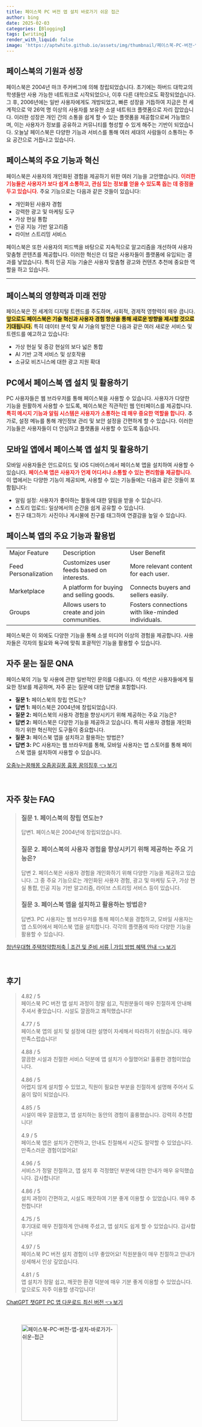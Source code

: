 ```yaml
---
title: 페이스북 PC 버전 앱 설치 바로가기 쉬운 접근
author: bing
date: 2025-02-03
categories: [Blogging]
tags: [writing]
render_with_liquid: false
image: 'https://aptwhite.github.io/assets/img/thumbnail/페이스북-PC-버전-앱-설치-바로가기-쉬운-접근.webp'
---
```



<h2 id='페이스북의 기원과 성장'>페이스북의 기원과 성장</h2>

<p>페이스북은 2004년 마크 주커버그에 의해 창립되었습니다. 초기에는 하버드 대학교의 학생들만 사용 가능한 네트워크로 시작되었으나, 이후 다른 대학으로도 확장되었습니다. 그 후, 2006년에는 일반 사용자에게도 개방되었고, 빠른 성장을 거듭하여 지금은 전 세계적으로 약 26억 명 이상의 사용자를 보유한 소셜 네트워크 플랫폼으로 자리 잡았습니다. 이러한 성장은 개인 간의 소통을 쉽게 할 수 있는 플랫폼을 제공함으로써 가능했으며, 이는 사용자가 정보를 공유하고 커뮤니티를 형성할 수 있게 해주는 기반이 되었습니다. 오늘날 페이스북은 다양한 기능과 서비스를 통해 여러 세대의 사람들이 소통하는 주요 공간으로 거듭나고 있습니다.</p>

<h2 id='페이스북의 주요 기능과 혁신'>페이스북의 주요 기능과 혁신</h2>

<p>페이스북은 사용자의 개인화된 경험을 제공하기 위한 여러 기능을 고안했습니다. <b><span style="color: #ee2323;">이러한 기능들은 사용자가 보다 쉽게 소통하고, 관심 있는 정보를 얻을 수 있도록 돕는 데 중점을 두고 있습니다.</span></b> 주요 기능으로는 다음과 같은 것들이 있습니다:</p>

<ul>
    <li>개인화된 사용자 경험</li>
    <li>강력한 광고 및 마케팅 도구</li>
    <li>가상 현실 통합</li>
    <li>인공 지능 기반 알고리즘</li>
    <li>라이브 스트리밍 서비스</li>
</ul>

<p>페이스북은 또한 사용자의 피드백을 바탕으로 지속적으로 알고리즘을 개선하여 사용자 맞춤형 콘텐츠를 제공합니다. 이러한 혁신은 더 많은 사용자들이 플랫폼에 유입되는 결과를 낳았습니다. 특히 인공 지능 기술은 사용자 맞춤형 광고와 컨텐츠 추천에 중요한 역할을 하고 있습니다.</p>

<hr />

<h2 id='페이스북의 영향력과 미래 전망'>페이스북의 영향력과 미래 전망</h2>

<p>페이스북은 전 세계의 디지털 트렌드를 주도하며, 사회적, 경제적 영향력이 매우 큽니다. <b><span style="background-color: #ffe066;">앞으로도 페이스북은 기술 혁신과 사용자 경험 향상을 통해 새로운 방향을 제시할 것으로 기대됩니다.</span></b> 특히 데이터 분석 및 AI 기술의 발전은 다음과 같은 여러 새로운 서비스 및 트렌드를 예고하고 있습니다:</p>

<ul>
    <li>가상 현실 및 증강 현실의 보다 넓은 통합</li>
    <li>AI 기반 고객 서비스 및 상호작용</li>
    <li>소규모 비즈니스에 대한 광고 지원 확대</li>
</ul>

<h2 id='PC에서 페이스북 앱 설치 및 활용하기'>PC에서 페이스북 앱 설치 및 활용하기</h2>

<p>PC 사용자들은 웹 브라우저를 통해 페이스북을 사용할 수 있습니다. 사용자가 다양한 기능을 원활하게 사용할 수 있도록, 페이스북은 직관적인 웹 인터페이스를 제공합니다. <b><span style="color: #ee2323;">특히 메시지 기능과 알림 시스템은 사용자가 소통하는 데 매우 중요한 역할을 합니다.</span></b> 추가로, 설정 메뉴를 통해 개인정보 관리 및 보안 설정을 간편하게 할 수 있습니다. 이러한 기능들은 사용자들이 더 안심하고 플랫폼을 사용할 수 있도록 돕습니다.</p>

<h2 id='모바일 앱에서 페이스북 앱 설치 및 활용하기'>모바일 앱에서 페이스북 앱 설치 및 활용하기</h2>

<p>모바일 사용자들은 안드로이드 및 iOS 디바이스에서 페이스북 앱을 설치하여 사용할 수 있습니다. <b><span style="color: #ee2323;">페이스북 앱은 사용자가 언제 어디서나 소통할 수 있는 편리함을 제공합니다.</span></b> 이 앱에서는 다양한 기능이 제공되며, 사용할 수 있는 기능들에는 다음과 같은 것들이 포함됩니다:</p>

<ul>
    <li>알림 설정: 사용자가 좋아하는 활동에 대한 알림을 받을 수 있습니다.</li>
    <li>스토리 업로드: 일상에서의 순간을 쉽게 공유할 수 있습니다.</li>
    <li>친구 태그하기: 사진이나 게시물에 친구를 태그하여 연결감을 높일 수 있습니다.</li>
</ul>

<h2 id='페이스북 앱의 주요 기능과 활용법'>페이스북 앱의 주요 기능과 활용법</h2>

<table>
    <tr>
        <td>Major Feature</td>
        <td>Description</td>
        <td>User Benefit</td>
    </tr>
    <tr>
        <td>Feed Personalization</td>
        <td>Customizes user feeds based on interests.</td>
        <td>More relevant content for each user.</td>
    </tr>
    <tr>
        <td>Marketplace</td>
        <td>A platform for buying and selling goods.</td>
        <td>Connects buyers and sellers easily.</td>
    </tr>
    <tr>
        <td>Groups</td>
        <td>Allows users to create and join communities.</td>
        <td>Fosters connections with like-minded individuals.</td>
    </tr>
</table>

<p>페이스북은 이 외에도 다양한 기능을 통해 소셜 미디어 이상의 경험을 제공합니다. 사용자들은 각자의 필요와 욕구에 맞춰 포괄적인 기능을 활용할 수 있습니다.</p>

<h2 id='자주 묻는 질문 QNA'>자주 묻는 질문 QNA</h2>

<p>페이스북의 기능 및 사용에 관한 일반적인 문의를 다룹니다. 이 섹션은 사용자들에게 필요한 정보를 제공하며, 자주 묻는 질문에 대한 답변을 포함합니다.</p>

<ul>
    <li><b>질문 1:</b> 페이스북의 창립 연도는?</li>
    <li><b>답변 1:</b> 페이스북은 2004년에 창립되었습니다.</li>
    <li><b>질문 2:</b> 페이스북의 사용자 경험을 향상시키기 위해 제공하는 주요 기능은?</li>
    <li><b>답변 2:</b> 페이스북은 다양한 기능을 제공하고 있습니다. 특히 사용자 경험을 개인화하기 위한 혁신적인 도구들이 중요합니다.</li>
    <li><b>질문 3:</b> 페이스북 앱을 설치하고 활용하는 방법은?</li>
    <li><b>답변 3:</b> PC 사용자는 웹 브라우저를 통해, 모바일 사용자는 앱 스토어를 통해 페이스북 앱을 설치하여 사용할 수 있습니다.</li>
</ul>


<p><a class="click-button" title="오줌누는꿈해몽 오줌꿈길몽 흉몽 꿈의징후" href="https://aptwhite.github.io/posts/%EC%98%A4%EC%A4%8C%EB%88%84%EB%8A%94%EA%BF%88%ED%95%B4%EB%AA%BD-%EC%98%A4%EC%A4%8C%EA%BF%88%EA%B8%B8%EB%AA%BD-%ED%9D%89%EB%AA%BD-%EA%BF%88%EC%9D%98%EC%A7%95%ED%9B%84/" rel="dofollow">오줌누는꿈해몽 오줌꿈길몽 흉몽 꿈의징후 👈 보기</a></p><br>
<h2 id='자주_찾는_FAQ'>자주 찾는 FAQ</h2>
<div itemscope="" itemtype="https://schema.org/FAQPage"> 
<blockquote> 
<div itemscope="" itemprop="mainEntity" itemtype="https://schema.org/Question"> 
<h3 itemprop="name">질문 1. 페이스북의 창립 연도는?</h3> 
<div itemscope="" itemprop="acceptedAnswer" itemtype="https://schema.org/Answer"> 
<span itemprop="text"> 
<p>답변1. 페이스북은 2004년에 창립되었습니다.</p> 
</span> 
</div> 
</div> 
<div itemscope="" itemprop="mainEntity" itemtype="https://schema.org/Question"> 
<h3 itemprop="name">질문 2. 페이스북의 사용자 경험을 향상시키기 위해 제공하는 주요 기능은?</h3> 
<div itemscope="" itemprop="acceptedAnswer" itemtype="https://schema.org/Answer"> 
<span itemprop="text"> 
<p>답변 2. 페이스북은 사용자 경험을 개인화하기 위해 다양한 기능을 제공하고 있습니다. 그 중 주요 기능으로는 개인화된 사용자 경험, 광고 및 마케팅 도구, 가상 현실 통합, 인공 지능 기반 알고리즘, 라이브 스트리밍 서비스 등이 있습니다.</p> 
</span> 
</div> 
</div> 
<div itemscope="" itemprop="mainEntity" itemtype="https://schema.org/Question"> 
<h3 itemprop="name">질문 3. 페이스북 앱을 설치하고 활용하는 방법은?</h3> 
<div itemscope="" itemprop="acceptedAnswer" itemtype="https://schema.org/Answer"> 
<span itemprop="text"> 
<p>답변3. PC 사용자는 웹 브라우저를 통해 페이스북을 경험하고, 모바일 사용자는 앱 스토어에서 페이스북 앱을 설치합니다. 각각의 플랫폼에 따라 다양한 기능을 활용할 수 있습니다.</p> 
</span> 
</div> 
</div> 
</blockquote> 
</div>
<p><a class="click-button" title="청년우대형 주택청약합저축 | 조건 및 준비 서류 | 가입 방법 혜택 안내" href="https://aptwhite.github.io/posts/%EC%B2%AD%EB%85%84%EC%9A%B0%EB%8C%80%ED%98%95-%EC%A3%BC%ED%83%9D%EC%B2%AD%EC%95%BD%ED%95%A9%EC%A0%80%EC%B6%95-%EC%A1%B0%EA%B1%B4-%EB%B0%8F-%EC%A4%80%EB%B9%84-%EC%84%9C%EB%A5%98-%EA%B0%80%EC%9E%85-%EB%B0%A9%EB%B2%95-%ED%98%9C%ED%83%9D-%EC%95%88%EB%82%B4/" rel="dofollow">청년우대형 주택청약합저축 | 조건 및 준비 서류 | 가입 방법 혜택 안내 👈 보기</a></p><br>
<h2 id='후기'>후기</h2>
<div itemscope itemtype="https://schema.org/Product">
  <blockquote>
  <div itemprop="review" itemscope itemtype="https://schema.org/Review">
      <div itemprop="reviewRating" itemscope itemtype="https://schema.org/Rating"> <span itemprop="ratingValue">4.82</span> / <span itemprop="bestRating">5</span> </div>
      <span itemprop="reviewBody">페이스북 PC 버전 앱 설치 과정이 정말 쉽고, 직원분들이 매우 친절하게 안내해 주셔서 좋았습니다. 시설도 깔끔하고 쾌적했습니다!</span>
  </div>
  <br>
  <div itemprop="review" itemscope itemtype="https://schema.org/Review">
      <div itemprop="reviewRating" itemscope itemtype="https://schema.org/Rating"> <span itemprop="ratingValue">4.77</span> / <span itemprop="bestRating">5</span> </div>
      <span itemprop="reviewBody">페이스북 앱의 설치 및 설정에 대한 설명이 자세해서 따라하기 쉬웠습니다. 매우 만족스럽습니다!</span>
  </div>
  <br>
  <div itemprop="review" itemscope itemtype="https://schema.org/Review">
      <div itemprop="reviewRating" itemscope itemtype="https://schema.org/Rating"> <span itemprop="ratingValue">4.88</span> / <span itemprop="bestRating">5</span> </div>
      <span itemprop="reviewBody">깔끔한 시설과 친절한 서비스 덕분에 앱 설치가 수월했어요! 훌륭한 경험이었습니다.</span>
  </div>
  <br>
  <div itemprop="review" itemscope itemtype="https://schema.org/Review">
      <div itemprop="reviewRating" itemscope itemtype="https://schema.org/Rating"> <span itemprop="ratingValue">4.86</span> / <span itemprop="bestRating">5</span> </div>
      <span itemprop="reviewBody">어렵지 않게 설치할 수 있었고, 직원이 필요한 부분을 친절하게 설명해 주어서 도움이 많이 되었습니다.</span>
  </div>
  <br>
  <div itemprop="review" itemscope itemtype="https://schema.org/Review">
      <div itemprop="reviewRating" itemscope itemtype="https://schema.org/Rating"> <span itemprop="ratingValue">4.85</span> / <span itemprop="bestRating">5</span> </div>
      <span itemprop="reviewBody">시설이 매우 깔끔했고, 앱 설치하는 동안의 경험이 훌륭했습니다. 강력히 추천합니다!</span>
  </div>
  <br>
  <div itemprop="review" itemscope itemtype="https://schema.org/Review">
      <div itemprop="reviewRating" itemscope itemtype="https://schema.org/Rating"> <span itemprop="ratingValue">4.9</span> / <span itemprop="bestRating">5</span> </div>
      <span itemprop="reviewBody">페이스북 앱은 설치가 간편하고, 안내도 친절해서 시간도 절약할 수 있었습니다. 만족스러운 경험이었어요!</span>
  </div>
  <br>
  <div itemprop="review" itemscope itemtype="https://schema.org/Review">
      <div itemprop="reviewRating" itemscope itemtype="https://schema.org/Rating"> <span itemprop="ratingValue">4.96</span> / <span itemprop="bestRating">5</span> </div>
      <span itemprop="reviewBody">서비스가 정말 친절하고, 앱 설치 후 걱정했던 부분에 대한 안내가 매우 유익했습니다. 감사합니다!</span>
  </div>
  <br>
  <div itemprop="review" itemscope itemtype="https://schema.org/Review">
      <div itemprop="reviewRating" itemscope itemtype="https://schema.org/Rating"> <span itemprop="ratingValue">4.86</span> / <span itemprop="bestRating">5</span> </div>
      <span itemprop="reviewBody">설치 과정이 간편하고, 시설도 깨끗하여 기분 좋게 이용할 수 있었습니다. 매우 추천합니다!</span>
  </div>
  <br>
  <div itemprop="review" itemscope itemtype="https://schema.org/Review">
      <div itemprop="reviewRating" itemscope itemtype="https://schema.org/Rating"> <span itemprop="ratingValue">4.75</span> / <span itemprop="bestRating">5</span> </div>
      <span itemprop="reviewBody">후기대로 매우 친절하게 안내해 주셨고, 앱 설치도 쉽게 할 수 있었습니다. 감사합니다!</span>
  </div>
  <br>
  <div itemprop="review" itemscope itemtype="https://schema.org/Review">
      <div itemprop="reviewRating" itemscope itemtype="https://schema.org/Rating"> <span itemprop="ratingValue">4.97</span> / <span itemprop="bestRating">5</span> </div>
      <span itemprop="reviewBody">페이스북 PC 버전 설치 경험이 너무 좋았어요! 직원분들이 매우 친절하고 안내가 상세해서 인상 깊었습니다.</span>
  </div>
  <br>
  <div itemprop="review" itemscope itemtype="https://schema.org/Review">
      <div itemprop="reviewRating" itemscope itemtype="https://schema.org/Rating"> <span itemprop="ratingValue">4.81</span> / <span itemprop="bestRating">5</span> </div>
      <span itemprop="reviewBody">앱 설치가 정말 쉽고, 깨끗한 환경 덕분에 매우 기분 좋게 이용할 수 있었습니다. 앞으로도 자주 이용할 생각입니다!</span>
  </div>
  </blockquote>
</div>
<p><a class="click-button" title="ChatGPT 챗GPT PC 앱 다운로드 최신 버전" href="https://aptwhite.github.io/posts/ChatGPT-%EC%B1%97GPT-PC-%EC%95%B1-%EB%8B%A4%EC%9A%B4%EB%A1%9C%EB%93%9C-%EC%B5%9C%EC%8B%A0-%EB%B2%84%EC%A0%84/" rel="dofollow">ChatGPT 챗GPT PC 앱 다운로드 최신 버전 👈 보기</a></p><br>
<figure class="image"><img src="https://aptwhite.github.io/assets/img/thumbnail/페이스북-PC-버전-앱-설치-바로가기-쉬운-접근.webp" alt="페이스북-PC-버전-앱-설치-바로가기-쉬운-접근" width="256" height="256"></figure>